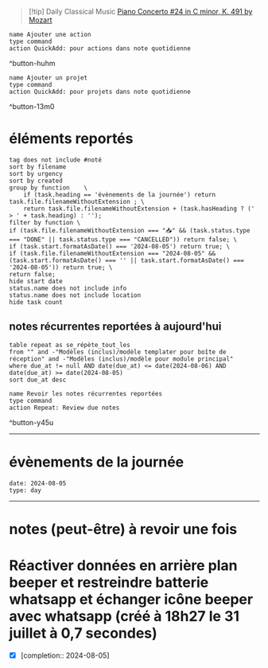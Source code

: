 



> [!tip] Daily Classical Music
> [Piano Concerto #24 in C minor, K. 491 by Mozart](https://www.youtube.com/watch?v=POWVTXuB68I)


```button
name Ajouter une action
type command
action QuickAdd: pour actions dans note quotidienne
```
^button-huhm
```button
name Ajouter un projet
type command
action QuickAdd: pour projets dans note quotidienne
```
^button-13m0
# éléments reportés
```tasks
tag does not include #noté 
sort by filename 
sort by urgency 
sort by created 
group by function    \
	if (task.heading == 'évènements de la journée') return task.file.filenameWithoutExtension ; \
    return task.file.filenameWithoutExtension + (task.hasHeading ? (' > ' + task.heading) : '');
filter by function \
if (task.file.filenameWithoutExtension === "📥" && (task.status.type === "DONE" || task.status.type === "CANCELLED")) return false; \
if (task.start.formatAsDate() === '2024-08-05') return true; \
if (task.file.filenameWithoutExtension === "2024-08-05" && (task.start.formatAsDate() === '' || task.start.formatAsDate() === '2024-08-05')) return true; \
return false;
hide start date
status.name does not include info
status.name does not include location
hide task count
```

## notes récurrentes reportées à aujourd'hui
```dataview
table repeat as se_répète_tout_les
from "" and -"Modèles (inclus)/modèle templater pour boîte de réception" and -"Modèles (inclus)/modèle pour module principal"
where due_at != null AND date(due_at) <= date(2024-08-06) AND date(due_at) >= date(2024-08-05)
sort due_at desc
```

```button
name Revoir les notes récurrentes reportées
type command
action Repeat: Review due notes
```
^button-y45u
___
# évènements de la journée
```gEvent
date: 2024-08-05
type: day
```
___

# notes (peut-être) à revoir une fois

# Réactiver données en arrière plan beeper et  restreindre  batterie whatsapp et échanger icône beeper avec whatsapp (créé à 18h27 le 31 juillet à 0,7 secondes) 
- [X]   [completion:: 2024-08-05]
